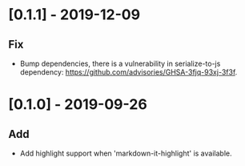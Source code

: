# [0.1.1] - 2019-12-09
## Fix
- Bump dependencies, there is a vulnerability in serialize-to-js dependency: https://github.com/advisories/GHSA-3fjq-93xj-3f3f.


# [0.1.0] - 2019-09-26
## Add
- Add highlight support when 'markdown-it-highlight' is available.
